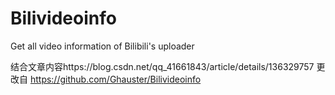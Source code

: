 # Bilivideoinfo
Get all video information of Bilibili's uploader

结合文章内容https://blog.csdn.net/qq_41661843/article/details/136329757
更改自 https://github.com/Ghauster/Bilivideoinfo
